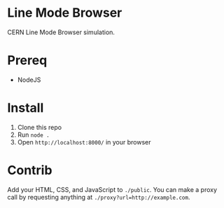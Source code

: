 # Line Mode Browser
  
CERN Line Mode Browser simulation. 

# Prereq

- NodeJS

# Install

1. Clone this repo
2. Run `node .`
3. Open `http://localhost:8000/` in your browser

# Contrib

Add your HTML, CSS, and JavaScript to `./public`. You can make a proxy call by requesting anything at `./proxy?url=http://example.com`.

